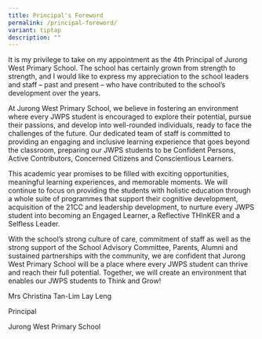 ```yaml
---
title: Principal's Foreword
permalink: /principal-foreword/
variant: tiptap
description: ""
---
```

<p>It is my privilege to take on my appointment as the 4th Principal of Jurong
West Primary School. The school has certainly grown from strength to strength,
and I would like to express my appreciation to the school leaders and staff
– past and present – who have contributed to the school’s development over
the years.</p>
<p>At Jurong West Primary School, we believe in fostering an environment
where every JWPS student is encouraged to explore their potential, pursue
their passions, and develop into well-rounded individuals, ready to face
the challenges of the future. Our dedicated team of staff is committed
to providing an engaging and inclusive learning experience that goes beyond
the classroom, preparing our JWPS students to be Confident Persons, Active
Contributors, Concerned Citizens and Conscientious Learners.</p>
<p>This academic year promises to be filled with exciting opportunities,
meaningful learning experiences, and memorable moments. We will continue
to focus on providing the students with holistic education through a whole
suite of programmes that support their cognitive development, acquisition
of the 21CC and leadership development, to nurture every JWPS student into
becoming an Engaged Learner, a Reflective THInKER and a Selfless Leader.</p>
<p>With the school’s strong culture of care, commitment of staff as well
as the strong support of the School Advisory Committee, Parents, Alumni
and sustained partnerships with the community, we are confident that Jurong
West Primary School will be a place where every JWPS student can thrive
and reach their full potential. Together, we will create an environment
that enables our JWPS students to Think and Grow!</p>
<p>Mrs Christina Tan-Lim Lay Leng</p>
<p>Principal</p>
<p>Jurong West Primary School</p>
<p></p>